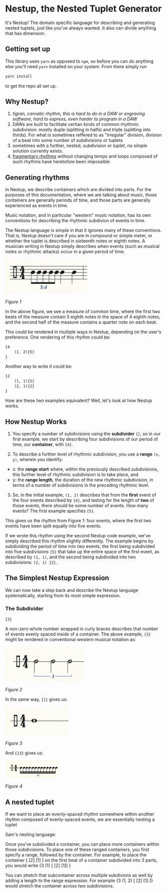 # Nestup, the Nested Tuplet Generator

It's Nestup! The domain specific language for describing and generating nested tuplets, just like you've always wanted. It also can divide anything that has dimension.

## Getting set up

This library uses `yarn` as opposed to `npm`, so before you can do anything else you'll need `yarn` installed on your system. From there simply run

```sh
yarn install
```

to get the repo all set up.

## Why Nestup?
1. *tigran, carnatic rhythm, this is hard to do in a DAW or engraving software, hard to express, even harder to program in a DAW*
2. DAWs are built to facilitate certian kinds of common rhythmic subdivision: mostly duple (splitting in halfs) and triple (splitting into thirds). For what is sometimes reffered to as "irregular" division, division of a beat into some number of subdivisions or tuplets 
3. sometimes with a further, nested, subdivision or *tuplet*, no simple solution currently exists. 
4. [fragmentary rhythms](https://www.instagram.com/p/CFxKMSMAS22/?utm_source=ig_web_copy_link) without changing tempo and loops composed of such rhythms have heretofore been impossible 

## Generating rhythms

In Nestup, we describe containers which are divided into parts. For the purposes of this documentation, where we are talking about music, those containers are generally periods of time, and those parts are generally experienced as events in time.

Music notation, and in particular "western" music notation, has its own conventions for describing the rhythmic subdivion of events in time.

The Nestup language is simple in that it ignores many of these conventions. That is, Nestup doesn't care if you are in compound or simple meter, or whether the tuplet is described in sixteenth notes or eighth notes. A musician writing in Nestup simply describes when events (such as musical notes or rhythmic attacks) occur in a given period of time.

![5 against 4 eighth notes, followed by two quarter notes](img/ex-5-4.png "Figure 1")

*Figure 1*

In the above figure, we see a measure of common time, where the first two beats of the measure contain 5 eighth notes in the space of 4 eighth notes, and the second half of the measure contains a quarter note on each beat.

This could be rendered in multiple ways in Nestup, depending on the user's preference. One rendering of this rhythm could be:

```
{4
    (1, 2){5}
}
```
Another way to write it could be:

```
{2
    (1, 1){5}
    (2, 1){2}
}
```
How are these two examples equivalent? Well, let's look at how Nestup works.

## How Nestup Works

1. You specify a number of subdivisions using the **subdivider** `{}`, so in our first example, we start by describing four subdivisions of our period of time, our **container**, with `{4}`.

2. To describe a further level of rhythmic subdivision, you use a **range** `(x, y)`, wherein you identify:
- x: the **range start** where, within the previously described subdivisions, this further level of rhythmic subdivision is to take place, and
- y: the **range length**, the duration of the new rhythmic subdivision, in terms of a number of subdivisions in the preceding rhythmic level.

3. So, in the initial example, `(1, 2)` describes that from the **first** event of the four events described by `{4}`, and lasting for the length of **two** of those events, there should be some number of events. How many events? The first example specifies `{5}`.

This gives us the rhythm from Figure 1: four events, where the first two events have been split equally into five events.

If we wrote this rhythm using the second Nestup code example, we've simply described this rhythm slightly differently. The example begins by subdividing the period of time into *two* events, the first being subdivided into five subdivisions `{5}` that take up the entire space of the first event, as described by `(1, 1)`, and the second being subdivided into two subdivisions: `(2, 1) {2}`.



## The Simplest Nestup Expression

We can now take a step back and describe the Nestup language systematically, starting from its most simple expression.

### The Subdivider

```
{3}
```
A non-zero whole number wrapped in curly braces describes that number of events evenly spaced inside of a container. The above example, `{3}` might be rendered in conventional western musical notation as:

![a half-note triplet](img/ex-3.png "Figure 2")

*Figure 2*

In the same way, `{1}` gives us:

![a whole note](img/ex-1.png "Figure 3")

*Figure 3*

And `{13}` gives us:

![a 13-let](img/ex-13.png "Figure 4")

*Figure 4*

[^1]: Humphries, Carl. 2002. The Piano Handbook. San Francisco, CA: Backbeat Books; London: Hi Marketing. ISBN 0-87930-727-7.

## A nested tuplet
If we want to place an evenly-spaced rhythm somewhere within another rhythm composed of evenly-spaced events, we are essentially nesting a tuplet 

Sam's nesting language:

Once you’ve subdivided a container, you can place more containers within those subdivisions. To place one of these ranged containers, you first specify a range, followed by the container. For example, to place the container [ [2] [1] ] on the first beat of a container subdivided into 3 parts, you would write {3 (1) [ [2] [1]] }

You can stretch that subcontainer across multiple subdivions as well by adding a length to the range expression. For example {3 (1, 2) [ [2] [1] ]} would stretch the container across two subdivisions.
